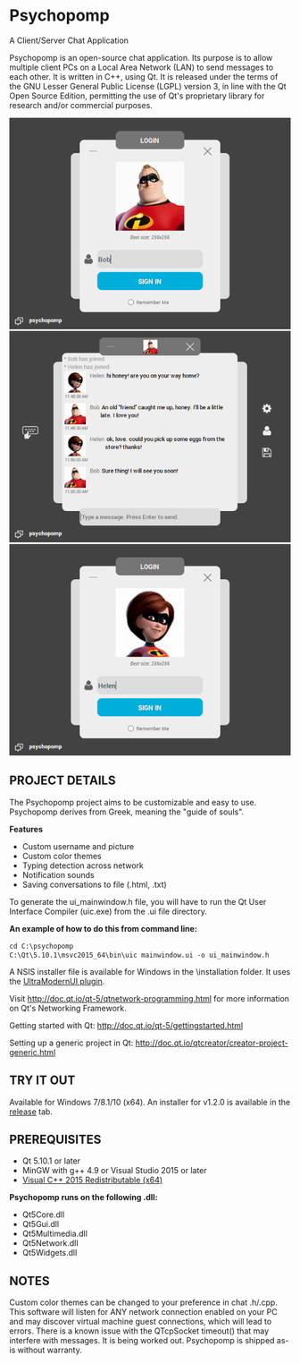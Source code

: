# Psychopomp
A Client/Server Chat Application

Psychopomp is an open-source chat application.  Its purpose is to allow multiple client PCs on a 
Local Area Network (LAN) to send messages to each other.  It is written in C++, using Qt. 
It is released under the terms of the GNU Lesser General Public License (LGPL) version 3, in line
with the Qt Open Source Edition, permitting the use of Qt's proprietary library for research and/or
commercial purposes.

![Alt text](/screenshots/login_1.PNG?raw=true)
![Alt text](/screenshots/chat_screen.PNG?raw=true)
![Alt text](/screenshots/login_2.PNG?raw=true)

## PROJECT DETAILS

The Psychopomp project aims to be customizable and easy to use. Psychopomp derives from Greek, meaning the "guide of souls".

**Features**

- Custom username and picture
- Custom color themes
- Typing detection across network
- Notification sounds
- Saving conversations to file (.html, .txt)

To generate the ui_mainwindow.h file, you will have to run the Qt User Interface Compiler (uic.exe) from the .ui file directory.

**An example of how to do this from command line:**
```
cd C:\psychopomp
C:\Qt\5.10.1\msvc2015_64\bin\uic mainwindow.ui -o ui_mainwindow.h
```
A NSIS installer file is available for Windows in the \installation folder. It uses the [UltraModernUI plugin](http://ultramodernui.sourceforge.net/).

Visit http://doc.qt.io/qt-5/qtnetwork-programming.html for more information on Qt's Networking Framework.

Getting started with Qt: http://doc.qt.io/qt-5/gettingstarted.html

Setting up a generic project in Qt: http://doc.qt.io/qtcreator/creator-project-generic.html

## TRY IT OUT

Available for Windows 7/8.1/10 (x64).  An installer for v1.2.0 is available in the [release](https://github.com/1robertslattery/psychopomp/releases) tab.

## PREREQUISITES

- Qt 5.10.1 or later
- MinGW with g++ 4.9 or Visual Studio 2015 or later
- [Visual C++ 2015 Redistributable (x64)](https://www.microsoft.com/en-us/download/details.aspx?id=52685)

**Psychopomp runs on the following .dll:**

- Qt5Core.dll
- Qt5Gui.dll
- Qt5Multimedia.dll
- Qt5Network.dll
- Qt5Widgets.dll

## NOTES

Custom color themes can be changed to your preference in chat .h/.cpp.  This software will listen for ANY network connection 
enabled on your PC and may discover virtual machine guest connections, which will lead to errors.  There is a known issue with the QTcpSocket timeout() that may interfere with messages. It is being worked out. 
Psychopomp is shipped as-is without warranty.


